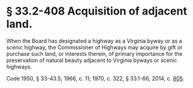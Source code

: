 # § 33.2-408 Acquisition of adjacent land.

<p>When the Board has designated a highway as a Virginia byway or as a scenic highway, the Commissioner of Highways may acquire by gift or purchase such land, or interests therein, of primary importance for the preservation of natural beauty adjacent to Virginia byways or scenic highways.</p><p>Code 1950, § 33-43.5; 1966, c. 11; 1970, c. 322, § 33.1-66; 2014, c. <a href='http://lis.virginia.gov/cgi-bin/legp604.exe?141+ful+CHAP0805'>805</a>.</p>